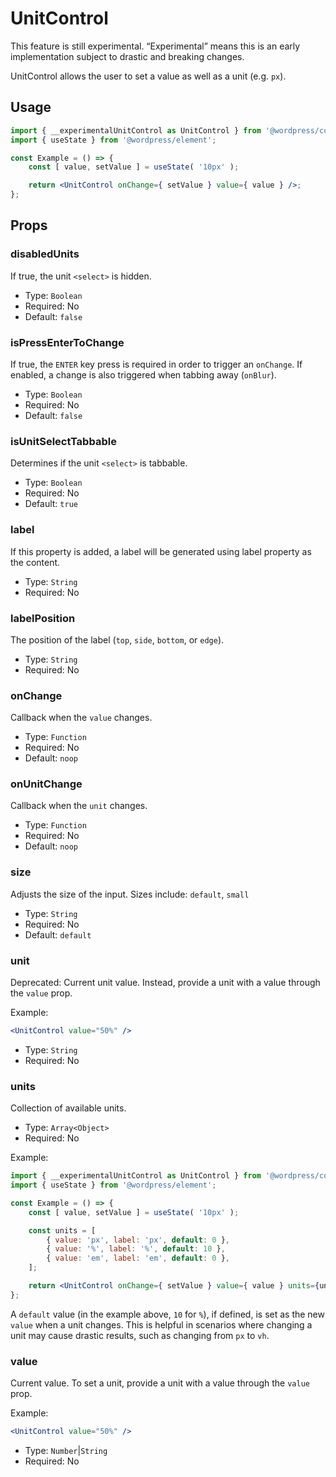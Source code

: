 # UnitControl

<div class="callout callout-alert">
This feature is still experimental. “Experimental” means this is an early implementation subject to drastic and breaking changes.
</div>

UnitControl allows the user to set a value as well as a unit (e.g. `px`).

## Usage

```jsx
import { __experimentalUnitControl as UnitControl } from '@wordpress/components';
import { useState } from '@wordpress/element';

const Example = () => {
	const [ value, setValue ] = useState( '10px' );

	return <UnitControl onChange={ setValue } value={ value } />;
};
```

## Props

### disabledUnits

If true, the unit `<select>` is hidden.

-   Type: `Boolean`
-   Required: No
-   Default: `false`

### isPressEnterToChange

If true, the `ENTER` key press is required in order to trigger an `onChange`. If enabled, a change is also triggered when tabbing away (`onBlur`).

-   Type: `Boolean`
-   Required: No
-   Default: `false`

### isUnitSelectTabbable

Determines if the unit `<select>` is tabbable.

-   Type: `Boolean`
-   Required: No
-   Default: `true`

### label

If this property is added, a label will be generated using label property as the content.

-   Type: `String`
-   Required: No

### labelPosition

The position of the label (`top`, `side`, `bottom`, or `edge`).

-   Type: `String`
-   Required: No

### onChange

Callback when the `value` changes.

-   Type: `Function`
-   Required: No
-   Default: `noop`

### onUnitChange

Callback when the `unit` changes.

-   Type: `Function`
-   Required: No
-   Default: `noop`

### size

Adjusts the size of the input.
Sizes include: `default`, `small`

-   Type: `String`
-   Required: No
-   Default: `default`

### unit

Deprecated: Current unit value.
Instead, provide a unit with a value through the `value` prop.

Example:

```jsx
<UnitControl value="50%" />
```

-   Type: `String`
-   Required: No

### units

Collection of available units.

-   Type: `Array<Object>`
-   Required: No

Example:

```jsx
import { __experimentalUnitControl as UnitControl } from '@wordpress/components';
import { useState } from '@wordpress/element';

const Example = () => {
	const [ value, setValue ] = useState( '10px' );

	const units = [
		{ value: 'px', label: 'px', default: 0 },
		{ value: '%', label: '%', default: 10 },
		{ value: 'em', label: 'em', default: 0 },
	];

	return <UnitControl onChange={ setValue } value={ value } units={units} />;
};
```

A `default` value (in the example above, `10` for `%`), if defined, is set as the new `value` when a unit changes. This is helpful in scenarios where changing a unit may cause drastic results, such as changing from `px` to `vh`.

### value

Current value. To set a unit, provide a unit with a value through the `value` prop.

Example:

```jsx
<UnitControl value="50%" />
```

-   Type: `Number`|`String`
-   Required: No
